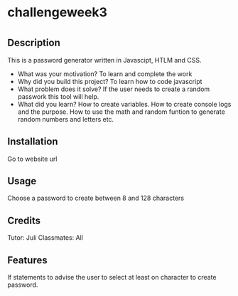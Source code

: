 # challengeweek3
# <My Javascript Password Generator>

## Description

This is a password generator written in Javascipt, HTLM and CSS.

- What was your motivation?
To learn and complete the work
- Why did you build this project?
To learn how to code javascript
- What problem does it solve?
If the user needs to create a random passwork this tool will help.
- What did you learn?
How to create variables. How to create console logs and the purpose. How to use the math and random funtion to generate random numbers and letters etc.



## Installation

Go to website url

## Usage

Choose a password to create between 8 and 128 characters

## Credits

Tutor: Juli
Classmates: All







## Features

If statements to advise the user to select at least on character to create password.



